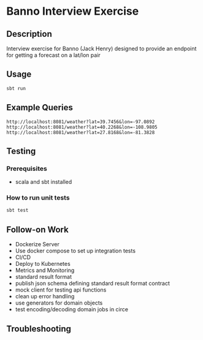 # Banno Interview Exercise

## Description
Interview exercise for Banno (Jack Henry) designed to provide an endpoint for getting a forecast on a lat/lon pair

## Usage
```bash
sbt run
```

## Example Queries
```
http://localhost:8081/weather?lat=39.7456&lon=-97.0892
http://localhost:8081/weather?lat=40.2268&lon=-108.9805
http://localhost:8081/weather?lat=27.8168&lon=-81.3828
```

## Testing

### Prerequisites
- scala and sbt installed

### How to run unit tests
   ```bash
   sbt test
   ```

## Follow-on Work
 - Dockerize Server
 - Use docker compose to set up integration tests
 - CI/CD
 - Deploy to Kubernetes
 - Metrics and Monitoring
 - standard result format
 - publish json schema defining standard result format contract
 - mock client for testing api functions
 - clean up error handling
 - use generators for domain objects
 - test encoding/decoding domain jobs in circe

## Troubleshooting